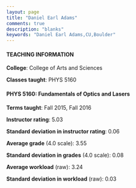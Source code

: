 ```yaml
---
layout: page
title: "Daniel Earl Adams" 
comments: true
description: "blanks"
keywords: "Daniel Earl Adams,CU,Boulder"
---
```

<head>
<script src="https://ajax.googleapis.com/ajax/libs/jquery/2.1.3/jquery.min.js"></script>
<script src="https://dl.dropboxusercontent.com/s/pc42nxpaw1ea4o9/highcharts.js?dl=0"></script>
<!-- <script src="../assets/js/highcharts.js"></script> -->
<style type="text/css">@font-face {
	font-family: "Bebas Neue";
	src: url(https://www.filehosting.org/file/details/544349/BebasNeue Regular.otf) format("opentype");
	}
	h1.Bebas { 
		font-family: "Bebas Neue", Verdana, Tahoma;
	}
</style>
</head>
	   
#### TEACHING INFORMATION

**College**: College of Arts and Sciences

**Classes taught**: PHYS 5160

#### PHYS 5160: Fundamentals of Optics and Lasers

**Terms taught**: Fall 2015, Fall 2016

**Instructor rating**: 5.03

**Standard deviation in instructor rating**: 0.06

**Average grade** (4.0 scale): 3.55

**Standard deviation in grades** (4.0 scale): 0.08

**Average workload** (raw): 3.24

**Standard deviation in workload** (raw): 0.03

